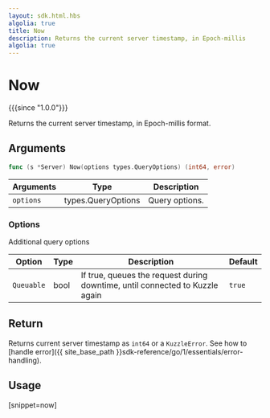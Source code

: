 ```yaml
---
layout: sdk.html.hbs
algolia: true
title: Now
description: Returns the current server timestamp, in Epoch-millis
algolia: true
---
```


# Now

{{{since "1.0.0"}}}

Returns the current server timestamp, in Epoch-millis format.

## Arguments

```go
func (s *Server) Now(options types.QueryOptions) (int64, error)
```

| Arguments | Type         | Description                           |
| --------- | ------------ | ------------------------------------- |
| `options` | types.QueryOptions | Query options. |

### **Options**

Additional query options

| Option     | Type   | Description                       | Default |
| ---------- | ------- | --------------------------------- | ------- |
| `Queuable` | bool | If true, queues the request during downtime, until connected to Kuzzle again | `true`  |

## Return

Returns current server timestamp as `int64` or a `KuzzleError`. See how to [handle error]({{ site_base_path }}sdk-reference/go/1/essentials/error-handling).

## Usage

[snippet=now]
